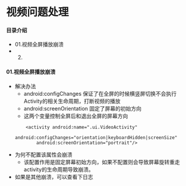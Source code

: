 # 视频问题处理
#### 目录介绍
- 01.视频全屏播放崩溃
- 02.



#### 01.视频全屏播放崩溃
- 解决办法
    - android:configChanges 保证了在全屏的时候横竖屏切换不会执行Activity的相关生命周期，打断视频的播放
    - android:screenOrientation 固定了屏幕的初始方向
    - 这两个变量控制全屏后和退出全屏的屏幕方向
    ```
        <activity android:name=".ui.VideoActivity"
            android:configChanges="orientation|keyboardHidden|screenSize"
            android:screenOrientation="portrait"/>
    ```
- 为何不配置该属性会崩溃
    - 该配置作用是固定屏幕初始方向，如果不配置则会导致屏幕旋转重走activity的生命周期导致崩溃。
- 如果是其他崩溃，可以查看下日志
































